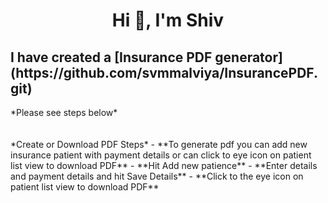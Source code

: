 <h1 align="center">Hi 👋, I'm Shiv</h1>
<h2 > I have created a [Insurance PDF generator](https://github.com/svmmalviya/InsurancePDF.git)</h2>
*Please see steps below*
</br></br></br>
 *Create or Download PDF Steps*
- **To generate pdf you can add new insurance patient with payment details or can click to eye icon on patient list view to download PDF**
- **Hit Add new patience**
- **Enter details and payment details and hit Save Details**
- **Click to the eye icon on patient list view to download PDF**

